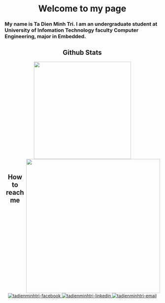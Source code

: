 <h1 align="center"> Welcome to my page </h2>

<h3> My name is Ta Dien Minh Tri. I am an undergraduate student at University of Infomation Technology faculty Computer Engineering, major in Embedded. 

<br>

<h2 align="center"> Github Stats </h2>

<div align="center">
  <a href="#" title="Ta Dien Minh Tri">
    <img width="315" align="center" src= "https://github-readme-stats.vercel.app/api/top-langs/?username=tritdm&amp;hide=c%23,%2b%2b,Cuda&amp;title_color=e2e9ec&amp;text_color=e5289e&amp;icon_color=ef8539&amp;bg_color=2b213a&amp;langs_count=6&amp;layout=compact&amp;border_color=61dafb&amp;hide_border=true" style="max-width: 100%;">
  </a>
  <a href="#" title="Ta Dien Minh Tri">
    <img align="right" width="434" src="https://github-readme-stats.vercel.app/api?username=tritdm&hide=prs,issues,contribs&amp;show_icons=true&amp;theme=synthwave&amp;border_color=61dafb&amp;hide_border=true" style="max-width: 100%;">
  </a>
</div>

<br>

<h2 align="center"> How to reach me </h2>

<div align="center">
  <!--<a href="https://trungquandev.com" rel="nofollow">
    <img width="90" height="90" src="/trungquandev/trungquandev/raw/main/images/logo-trungquandev-transparent-bg-192x192.png" alt="trungquandev-blog" style="max-width: 100%;">
  </a>!-->
  <a href="https://www.facebook.com/profile.php?id=100016256626246" target="blank">
    <img src="https://img.icons8.com/nolan/64/1A6DFF/C822FF/facebook-new.png" alt="tadienminhtri-facebook" style="max-width: 100%;"/>
  </a>
  <!--<a href="https://www.youtube.com/c/TrungquandevOfficial" target="blank">
    <img src="https://img.icons8.com/nolan/64/1A6DFF/C822FF/youtube-play.png" style="max-width: 100%;">
  </a>!-->
  <a href="https://www.linkedin.com/in/tadienminhtri" target="blank">
    <img src="https://img.icons8.com/nolan/64/1A6DFF/C822FF/linkedin-circled.png" alt="tadienminhtri-linkedin" style="max-width: 100%;"/>
  </a>
  <a href="mailto:20520326@gm.uit.edu.vn" target="top">
    <img src="https://img.icons8.com/nolan/64/1A6DFF/C822FF/gmail.png" alt="tadienminhtri-email" style="max-width: 100%;"/>
  </a>
</div>

<br>
